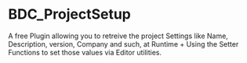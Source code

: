 # BDC_ProjectSetup
A free Plugin allowing you to retreive the project Settings like Name, Description, version, Company and such, at Runtime + Using the Setter Functions to set those values via Editor utilities.
